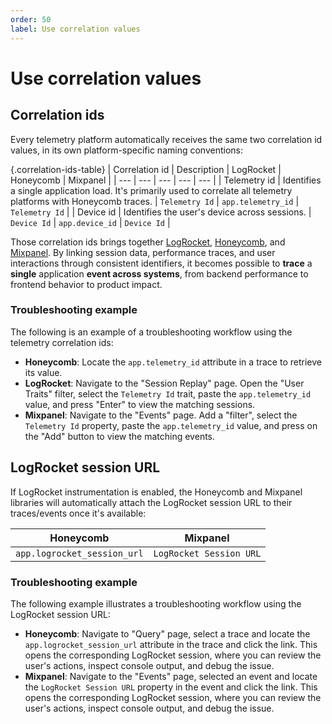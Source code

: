 ```yaml
---
order: 50
label: Use correlation values
---
```


# Use correlation values

## Correlation ids

Every telemetry platform automatically receives the same two correlation id values, in its own platform-specific naming conventions:

{.correlation-ids-table}
| Correlation id | Description | LogRocket | Honeycomb | Mixpanel |
| --- | --- | --- | --- | --- |
| Telemetry id | Identifies a single application load. It's primarily used to correlate all telemetry platforms with Honeycomb traces. | `Telemetry Id` | `app.telemetry_id` | `Telemetry Id` |
| Device id | Identifies the user's device across sessions. | `Device Id` | `app.device_id` | `Device Id` |

Those correlation ids brings together [LogRocket](https://logrocket.com/), [Honeycomb](https://www.honeycomb.io/), and [Mixpanel](https://mixpanel.com/). By linking session data, performance traces, and user interactions through consistent identifiers, it becomes possible to **trace** a **single** application **event across systems**, from backend performance to frontend behavior to product impact.

### Troubleshooting example

The following is an example of a troubleshooting workflow using the telemetry correlation ids:

- **Honeycomb**: Locate the `app.telemetry_id` attribute in a trace to retrieve its value.
- **LogRocket**: Navigate to the "Session Replay" page. Open the "User Traits" filter, select the `Telemetry Id` trait, paste the `app.telemetry_id` value, and press "Enter" to view the matching sessions.
- **Mixpanel**: Navigate to the "Events" page. Add a "filter", select the `Telemetry Id` property, paste the `app.telemetry_id` value, and press on the "Add" button to view the matching events.

## LogRocket session URL

If LogRocket instrumentation is enabled, the Honeycomb and Mixpanel libraries will automatically attach the LogRocket session URL to their traces/events once it's available:

| Honeycomb | Mixpanel |
| --- | --- |
| `app.logrocket_session_url` | `LogRocket Session URL` |

### Troubleshooting example

The following example illustrates a troubleshooting workflow using the LogRocket session URL:

- **Honeycomb**: Navigate to "Query" page, select a trace and locate the `app.logrocket_session_url` attribute in the trace and click the link. This opens the corresponding LogRocket session, where you can review the user's actions, inspect console output, and debug the issue.
- **Mixpanel**: Navigate to the "Events" page, selected an event and locate the `LogRocket Session URL` property in the event and click the link. This opens the corresponding LogRocket session, where you can review the user's actions, inspect console output, and debug the issue.
